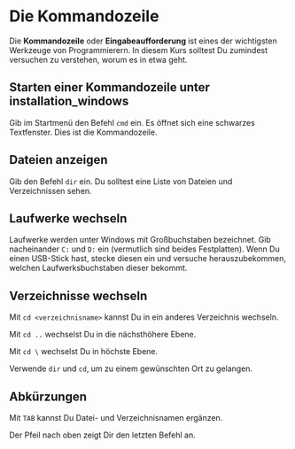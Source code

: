 
# Die Kommandozeile

Die **Kommandozeile** oder **Eingabeaufforderung** ist eines der wichtigsten Werkzeuge von Programmierern.
In diesem Kurs solltest Du zumindest versuchen zu verstehen, worum es in etwa geht.

## Starten einer Kommandozeile unter installation_windows

Gib im Startmenü den Befehl `cmd` ein. Es öffnet sich eine schwarzes Textfenster. Dies ist die Kommandozeile.

## Dateien anzeigen

Gib den Befehl `dir` ein. Du solltest eine Liste von Dateien und Verzeichnissen sehen.

## Laufwerke wechseln

Laufwerke werden unter Windows mit Großbuchstaben bezeichnet. Gib nacheinander `C:` und `D:` ein (vermutlich sind beides Festplatten). Wenn Du einen USB-Stick hast, stecke diesen ein und versuche herauszubekommen, welchen Laufwerksbuchstaben dieser bekommt.

## Verzeichnisse wechseln

Mit `cd <verzeichnisname>` kannst Du in ein anderes Verzeichnis wechseln.

Mit `cd ..` wechselst Du in die nächsthöhere Ebene.

Mit `cd \` wechselst Du in höchste Ebene.

Verwende `dir` und `cd`, um zu einem gewünschten Ort zu gelangen.

## Abkürzungen

Mit `TAB` kannst Du Datei- und Verzeichnisnamen ergänzen.

Der Pfeil nach oben zeigt Dir den letzten Befehl an.
